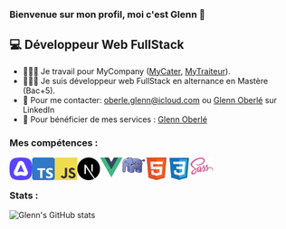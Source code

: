 ### Bienvenue sur mon profil, moi c'est Glenn 👋

## 💻 Développeur Web FullStack
- 👨🏻‍🍳 Je travail pour MyCompany (<a href="https://mycater.fr/">MyCater</a>, <a href="https://www.mytraiteur.com/">MyTraiteur</a>).
- 👨🏻‍🎓 Je suis développeur web FullStack en alternance en Mastère (Bac+5).
- 📧 Pour me contacter: <a href="mailto:oberle.glenn@icloud.com">oberle.glenn@icloud.com</a> ou <a href="https://www.linkedin.com/in/glenn-oberl%C3%A9/">Glenn Oberlé</a> sur LinkedIn
- 💼 Pour bénéficier de mes services : <a href="https://www.malt.fr/profile/glennoberle">Glenn Oberlé</a>

### Mes compétences :
<div>
  <img align="left" alt="adonisjs" width="40px" src="img/adonisjs.png" />
  <img align="left" alt="typescript" width="40px" src="img/typescript.png" />
  <img align="left" alt="javascript" width="40px" src="img/javascript.png" />
  <img align="left" alt="nextjs" width="40px" src="img/nextjs.png" />
  <img align="left" alt="vuejs" width="40px" src="img/vuejs.png" />
  <img align="left" alt="php" width="40px" src="img/php.webp" />
  <img align="left" alt="html" width="40px" src="img/html.svg" />
  <img align="left" alt="css" width="40px" src="img/css3.svg" />
  <img align="left" alt="sass" width="40px" src="img/sass.svg" />
</div>
<br><br>

### Stats : 
![Glenn's GitHub stats](https://github-readme-stats.vercel.app/api?username=Glenn-o&show_icons=true&theme=dark&count_private=true)
